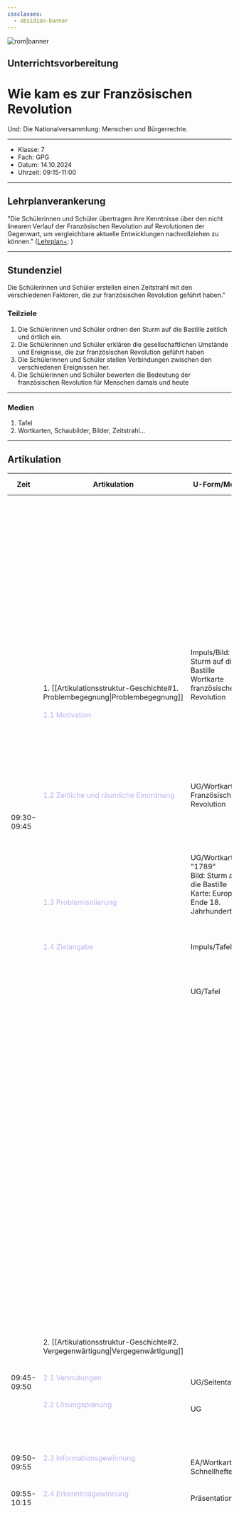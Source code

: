 ```yaml
---
cssclasses:
  - obsidian-banner
---
```

![rom|banner](rom.jpg)







## Unterrichtsvorbereitung
# Wie kam es zur Französischen Revolution
Und: Die Nationalversammlung: Menschen und Bürgerrechte.

---
- Klasse: 7
- Fach: GPG
- Datum: 14.10.2024
- Uhrzeit: 09:15-11:00
---
## Lehrplanverankerung


 "Die Schülerinnen und Schüler übertragen ihre Kenntnisse über den nicht linearen Verlauf der Französischen Revolution auf Revolutionen der Gegenwart, um vergleichbare aktuelle Entwicklungen nachvollziehen zu können."
([Lehrplan+](https://www.lehrplanplus.bayern.de/schulart/mittelschule/inhalt/fachlehrplaene?w_schulart=mittelschule&wt_1=schulart&w_fach=gpg&wt_2=fach): )

---

## Stundenziel

Die Schülerinnen und Schüler  erstellen einen Zeitstrahl mit den verschiedenen Faktoren, die zur französischen Revolution geführt haben."

### Teilziele

1. Die Schülerinnen und Schüler ordnen den Sturm auf die Bastille zeitlich und örtlich ein.
2. Die Schülerinnen und Schüler erklären die gesellschaftlichen Umstände und Ereignisse, die zur französischen Revolution geführt haben
3. Die Schülerinnen und Schüler stellen Verbindungen zwischen den verschiedenen Ereignissen her.
4. Die Schülerinnen und Schüler bewerten die Bedeutung der französischen Revolution für Menschen damals und heute

---
### Medien

1. Tafel
2. Wortkarten, Schaubilder, Bilder, Zeitstrahl...

---

## Artikulation


| **Zeit**                                                                                  | **Artikulation**                                                                                                                                                                                                                                                                                                                                                                                                                         | **U-Form/Medien**                                                                                                                                                                                                                                                                                                                | Inhaltlicher Handlungsablauf                                                                                                                                                                                                                                                                                                                                                                                                                                                                                                                                                                                                                                                                                                                                                                                                                                                                                                                                                                                                                                                                                                                                                                                                                                         |
| ----------------------------------------------------------------------------------------- | ---------------------------------------------------------------------------------------------------------------------------------------------------------------------------------------------------------------------------------------------------------------------------------------------------------------------------------------------------------------------------------------------------------------------------------------- | -------------------------------------------------------------------------------------------------------------------------------------------------------------------------------------------------------------------------------------------------------------------------------------------------------------------------------- | -------------------------------------------------------------------------------------------------------------------------------------------------------------------------------------------------------------------------------------------------------------------------------------------------------------------------------------------------------------------------------------------------------------------------------------------------------------------------------------------------------------------------------------------------------------------------------------------------------------------------------------------------------------------------------------------------------------------------------------------------------------------------------------------------------------------------------------------------------------------------------------------------------------------------------------------------------------------------------------------------------------------------------------------------------------------------------------------------------------------------------------------------------------------------------------------------------------------------------------------------------------------- |
| 09:30-09:45                                                                               | 1. [[Artikulationsstruktur-Geschichte#1. Problembegegnung\|Problembegegnung]]<br><br><span style="color:#c2afef">1.1 Motivation</span><br><br><br><br><br><br><br><br><br><span style="color:#c2afef">1.2 Zeitliche und räumliche Einordnung</span><br><br><br><br><br><br><br><br><br><br><br><br><span style="color:#c2afef">1.3 Problemisolierung</span><br><br><br><br><br><span style="color:#c2afef">1.4 Zielangabe</span><br><br> | Impuls/Bild: Sturm auf die Bastille<br>Wortkarte französische Revolution<br><br><br><br><br><br><br><br><br><br>UG/Wortkarte: Französische Revolution<br><br><br><br><br><br>UG/Wortkarten: "1789"<br>Bild: Sturm auf die Bastille<br>Karte: Europa Ende 18. Jahrhundert<br><br><br><br>Impuls/Tafel<br><br><br><br><br>UG/Tafel | L zeigt Bild.<br>S wiederholen Inhalte aus letzter Stunde:<br>"Das ist eine Festung in Paris, die Bastille"<br>"Einfache Bürger und Bauern haben die gestürmt weil sie einen Aufstand angefangen haben"<br><br><br><br><br><br><br><br>Wie nannte man die Zeit zu der das stattgefunden hat?<br>S: Absolutismus<br>S: Nein, der Absolutismus hat geendet. Man nennt die Zeit jetzt französische Revolution.<br>L hängt Wortkarte "Französische Revolution" an die Tafel<br>S: lesen vor, was auf der Wortkarte steht<br><br>Wann war denn der Strum auf die Bastille?<br>Und in welchem Land befinden wir uns im Moment?<br>L zeigt Karte: Was fällt euch auf, wenn ihr euch die Karte anschaut?<br>S: Deutschland fehlt<br>S: Frankreich wird mit einer anderen Flagge dargestellt<br><br>L öffnet die Tafel und hängt Bild und Jahreszahl rechts in die Mitte.<br>Dort ist auch ein Zeitstrahl dargestellt.<br>Es wird deutlich, das links von dem Bild noch Platz ist.<br><br><br><br>L: So, jetzt hängt der Sturm auf die Bastille am Zeitstrahl. Sonst hängt hier aber noch nicht so viel. <br>Womit könnten wir uns dann heute beschäftigen?<br>S: <span style="color:rgb(236, 142, 142)">Welche Ereignisse haben zur französischen Revolution geführt?</span> |
| <br><br><br>09:45-09:50<br><br><br><br><br><br><br><br>09:50-09:55<br><br><br>09:55-10:15 | 2. [[Artikulationsstruktur-Geschichte#2. Vergegenwärtigung\|Vergegenwärtigung]]<br><br><br><span style="color:#c2afef">2.1 Vermutungen</span><br><br><br><span style="color:#c2afef">2.2 Lösungsplanung</span><br><br><br><br><br><br><span style="color:#c2afef">2.3 Informationsgewinnung</span><br><br><br><br><span style="color:#c2afef">2.4 Erkenntnisgewinnung</span><br><br><br>                                                 | <br><br><br>UG/Seitentafel<br><br><br>UG<br><br><br><br><br><br>EA/Wortkarten/<br>Schnellhefter<br><br><br>Präsentation/Tafel                                                                                                                                                                                                    | <br><br><br>L klappt die Tafel wieder zu, außen werden die Vermutungen notiert<br><br><br>L: Ich verteile jetzt Wörter und Bilder aus den letzten Stunden. <br>Wir wollen sie dann gemeinsam an der Tafel richtig sortieren.<br>Nimm dir kurz Zeit, in deinem Schnellhefter nachzuschauen, wenn du nicht mehr weißt, was dein Begriff bedeutet oder was dein Bild darstellt. Bereite dich darauf vor, dass du deinen Mitschülern erklären kannst, was der Begriff bedeutet oder auf dem Bild dargestellt ist. <br><br>S lesen Zettel/schauen (Schau)Bilder an. Suchen im Schnellhefter nach passendem Eintrag und notieren sich kurze Erklärung,<br><br><br><br>L fragt, ob jemand einen Zettel hat, der zu dem passt, was wir am Anfang des Jahres gemacht haben.<br>Dann kommen die S selbstständig nach vorne, wenn sie glauben, dass ihr Zettel gerade passt. <br>Bevor sie ihn an die Tafel hängen, wird der Zettel unter die Dokumentenkamera gelegt und die S stellen ihn kurz vor und suchen dann einen passenden Ort<br><br>                                                                                                                                                                                                                                |
| 10:15-10:25                                                                               | 3. [[Artikulationsstruktur-Geschichte#3. Besinnung\|Besinnung]]<br><br><span style="color:#c2afef">3.1 Sachbezogene Besinnung</span><br><br><br><br><br><span style="color:#c2afef">3.2 Wertbezogene Besinnung</span><br><br><br>                                                                                                                                                                                                        | <br><br>UG<br><br><br><br><br>UG                                                                                                                                                                                                                                                                                                 | <br><br>L: Schau dir nochmal die Stundenfrage an: Welche Antwort könntest du jetzt geben, mit dem Wissen, das an der Tafel hängt?<br>S: Die Menschen waren unzufrieden<br>S: Das Leben war ungerecht<br>S: Die Aufklärung hat den Menschen neue Hoffnung auf Freiheit gegeben.<br><br>L: Was glaubst du, wie die Bauern damals die französische Revolution fanden?<br>S: Die waren bestimmt froh, mehr Rechte zu bekommen<br>S: Die hatten bestimmt auch Angst, vom König bestraft zu werden<br>L: Wie findest du die Veränderung, die mit der französischen Revolution kommt?<br>S: Ich finde es gut, weil ich es wichtig finde, dass alle Menschen gleich behandelt werden.<br>S: Ohne die französische Revolution hätten wir heute vielleicht auch einen König und das fände ich schlecht.                                                                                                                                                                                                                                                                                                                                                                                                                                                                        |
| 10:25-10:30                                                                               | 4. [[Artikulationsstruktur-Geschichte#4. Sicherung\|Sicherung]]<br><br><br><br>                                                                                                                                                                                                                                                                                                                                                          | EA/AB                                                                                                                                                                                                                                                                                                                            | S tragen in das vorgefertigte Schaubild die passenden Jahreszahlen ein.<br><br><br>                                                                                                                                                                                                                                                                                                                                                                                                                                                                                                                                                                                                                                                                                                                                                                                                                                                                                                                                                                                                                                                                                                                                                                                  |
| 10:30-10:35                                                                               | Einstieg                                                                                                                                                                                                                                                                                                                                                                                                                                 | Impuls/Bild                                                                                                                                                                                                                                                                                                                      | Bild: Feldzeichnung Ballhausschwur<br>S beschreiben selbstständig, was sie auf dem Bild sehen<br>L: Das ist ein Treffen von Mitgliedern des dritten Stands. Die legen die Grundlage der französischen Revolution fest. Ein ganz wichtiges Dokument, dass bis heute gilt.<br><br>Stundenfrage: Welches Dokument bildete die Grundlage der französischen Revolution?<br>                                                                                                                                                                                                                                                                                                                                                                                                                                                                                                                                                                                                                                                                                                                                                                                                                                                                                               |
| 10:35-10:45                                                                               | Erarbeitung                                                                                                                                                                                                                                                                                                                                                                                                                              | EA/AB<br><br>EA/Video                                                                                                                                                                                                                                                                                                            | Wie kam es zur Nationalversammlung<br><br>Was sind die Menschenrechte<br>                                                                                                                                                                                                                                                                                                                                                                                                                                                                                                                                                                                                                                                                                                                                                                                                                                                                                                                                                                                                                                                                                                                                                                                            |
| 10:45-10:50                                                                               | Sicherung                                                                                                                                                                                                                                                                                                                                                                                                                                | UG/AB                                                                                                                                                                                                                                                                                                                            | Besprechen der Ergebnisse des AB                                                                                                                                                                                                                                                                                                                                                                                                                                                                                                                                                                                                                                                                                                                                                                                                                                                                                                                                                                                                                                                                                                                                                                                                                                     |
| 10:50 - 11:00                                                                             | Vertiefung                                                                                                                                                                                                                                                                                                                                                                                                                               | UG                                                                                                                                                                                                                                                                                                                               | Vergleicht mal die Menschenrechte mit dem, was ihr über den Absolutismus gelernt habt. Wo seht ihr Unterschiede?                                                                                                                                                                                                                                                                                                                                                                                                                                                                                                                                                                                                                                                                                                                                                                                                                                                                                                                                                                                                                                                                                                                                                     |


---

```meta-bind-button
label: Tafelbild hinzufügen
icon: plus
hidden: false
class: ""
tooltip: ""
id: ""
style: default
actions:
  - type: templaterCreateNote
    templateFile: Templates/Tafelbild-Vorlage.md
    folderPath: /
    fileName: Neues Tafelbild
![[Neues Tafelbild]]
    openNote: true
  - type: insertIntoNote
    line: 80
    value: "![[Neues Tafelbild]]"
```


